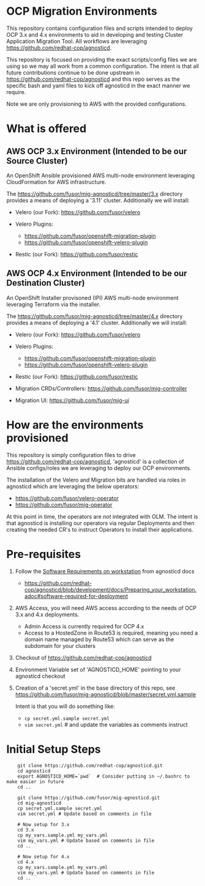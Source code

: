 # OCP Migration Environments

This repository contains configuration files and scripts intended to deploy OCP 3.x and 4.x environments to aid in developing and testing Cluster Application Migration Tool.  All workflows are leveraging https://github.com/redhat-cop/agnosticd.

This repository is focused on providing the exact scripts/config files we are using so we may all work from a common configuration.  The intent is that all future contributions continue to be done upstream in https://github.com/redhat-cop/agnosticd and this repo serves as the specific bash and yaml files to kick off agnosticd in the exact manner we require.

Note we are only provisioning to AWS with the provided configurations.

# What is offered
## AWS OCP 3.x Environment (Intended to be our Source Cluster)
An OpenShift Ansible provisioned AWS multi-node environment leveraging CloudFormation for AWS infrastructure.

The https://github.com/fusor/mig-agnosticd/tree/master/3.x directory provides a means of deploying a '3.11' cluster.
Additionally we will install:
  - Velero (our Fork):              https://github.com/fusor/velero
  - Velero Plugins:

    - https://github.com/fusor/openshift-migration-plugin
    - https://github.com/fusor/openshift-velero-plugin
  - Restic (our Fork):              https://github.com/fusor/restic

## AWS OCP 4.x Environment (Intended to be our Destination Cluster)
An OpenShift Installer provisoned (IPI) AWS multi-node environment leveraging Terraform via the installer.

The https://github.com/fusor/mig-agnosticd/tree/master/4.x directory provides a means of deploying a '4.1' cluster.
Additionally we will install:
  - Velero (our Fork):              https://github.com/fusor/velero
  - Velero Plugins:

    - https://github.com/fusor/openshift-migration-plugin
    - https://github.com/fusor/openshift-velero-plugin
  - Restic (our Fork):              https://github.com/fusor/restic
  - Migration CRDs/Controllers:     https://github.com/fusor/mig-controller
  - Migration UI:                   https://github.com/fusor/mig-ui



# How are the environments provisioned
This repository is simply configuration files to drive https://github.com/redhat-cop/agnosticd, 'agnosticd' is a collection of Ansible configs/roles we are leveraging to deploy our OCP environments.  

The installation of the Velero and Migration bits are handled via roles in agnosticd which are leveraging the below operators:
  - https://github.com/fusor/velero-operator
  - https://github.com/fusor/mig-operator

At this point in time, the operators are _not_ integrated with OLM.  The intent is that agnosticd is installing our operators via regular Deployments and then creating the needed CR's to instruct Operators to install their applications.

# Pre-requisites

1. Follow the [Software Requirements on workstation](https://github.com/redhat-cop/agnosticd/blob/development/docs/Preparing_your_workstation.adoc#software-required-for-deployment) from agnosticd docs


    * https://github.com/redhat-cop/agnosticd/blob/development/docs/Preparing_your_workstation.adoc#software-required-for-deployment

1. AWS Access, you will need AWS access according to the needs of OCP 3.x and 4.x deployments.

    - Admin Access is currently required for OCP 4.x
    - Access to a HostedZone in Route53 is required, meaning you need a domain name managed by Route53 which can serve as the subdomain for your clusters
1. Checkout of https://github.com/redhat-cop/agnosticd 
1. Environment Variable set of 'AGNOSTICD_HOME' pointing to your agnosticd checkout
1. Creation of a 'secret.yml' in the base directory of this repo, see https://github.com/fusor/mig-agnosticd/blob/master/secret.yml.sample

    Intent is that you will do something like:

    - `cp secret.yml.sample secret.yml`
    - `vim secret.yml` # and update the variables as comments instruct

# Initial Setup Steps
        git clone https://github.com/redhat-cop/agnosticd.git
        cd agnosticd
        export AGNOSTICD_HOME=`pwd`  # Consider putting in ~/.bashrc to make easier in future
        cd .. 

        git clone https://github.com/fusor/mig-agnosticd.git
        cd mig-agnosticd
        cp secret.yml.sample secret.yml
        vim secret.yml # Update based on comments in file

        # Now setup for 3.x
        cd 3.x
        cp my_vars.sample.yml my_vars.yml
        vim my_vars.yml # Update based on comments in file
        cd ..

        # Now setup for 4.x
        cd 4.x
        cp my_vars.sample.yml my_vars.yml
        vim my_vars.yml # Update based on comments in file
        cd ..
